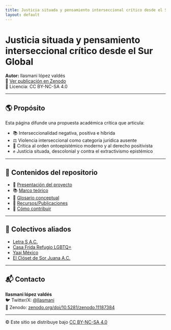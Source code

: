 ```yaml
---
title: Justicia situada y pensamiento interseccional crítico desde el Sur Global
layout: default
---
```


# Justicia situada y pensamiento interseccional crítico desde el Sur Global

**Autor:** llasmani lópez valdés  
🔗 [Ver publicación en Zenodo](https://zenodo.org/doi/10.5281/zenodo.11187384)  
📄 Licencia: CC BY-NC-SA 4.0

---

## 🌎 Propósito

Esta página difunde una propuesta académica crítica que articula:

- 📚 Interseccionalidad negativa, positiva e híbrida  
- ⚖️ Violencia interseccional como categoría jurídica ausente  
- 🧠 Crítica al orden ontoepistémico moderno y al derecho positivista  
- ✊ Justicia situada, descolonial y contra el extractivismo epistémico

---

## 📂 Contenidos del repositorio

- 📘 [Presentación del proyecto](presentacion/presentacion.md)
- 📚 [Marco teórico](marco-teorico/marco-teorico.md)
- 🧠 [Glosario conceptual](glosario-conceptual/glosario-conceptual.md)
- 📎 [Recursos/Publicaciones](Recursos/Publicaciones.md)
- 🤝 [Cómo contribuir](CONTRIBUTING.md)

---

## 🤝 Colectivos aliados

- [Letra S A.C.](https://letraese.org.mx/)
- [Casa Frida Refugio LGBTQ+](https://www.casafrida.org/)
- [Yaaj México](https://yaajmexico.org/)
- [El Clóset de Sor Juana A.C.](https://closetdesorjuana.org.mx/)

---

## 📬 Contacto

**llasmani lópez valdés**  
🐦 Twitter/X: [@llasmani](https://x.com/llasmani)  
🔗 Zenodo: [zenodo.org/doi/10.5281/zenodo.11187384](https://zenodo.org/doi/10.5281/zenodo.11187384)

---

© Este sitio se distribuye bajo [CC BY-NC-SA 4.0](https://creativecommons.org/licenses/by-nc-sa/4.0/deed.es)
